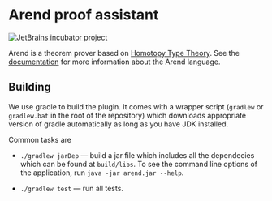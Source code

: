 # Arend proof assistant

[![JetBrains incubator project](http://jb.gg/badges/incubator.svg)](https://confluence.jetbrains.com/display/ALL/JetBrains+on+GitHub)

Arend is a theorem prover based on [Homotopy Type Theory](https://ncatlab.org/nlab/show/homotopy+type+theory).
See the [documentation](https://arend.readthedocs.io) for more information about the Arend language.

## Building

We use gradle to build the plugin. It comes with a wrapper script (`gradlew` or `gradlew.bat` in
the root of the repository) which downloads appropriate version of gradle
automatically as long as you have JDK installed.

Common tasks are

  - `./gradlew jarDep` — build a jar file which includes all the dependecies which can be found at `build/libs`.
    To see the command line options of the application, run `java -jar arend.jar --help`.

  - `./gradlew test` — run all tests.
